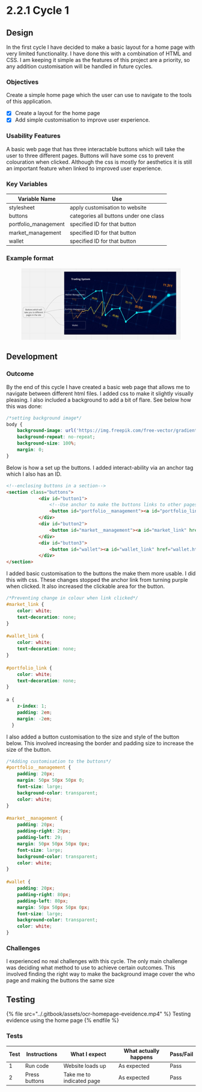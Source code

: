 # 2.2.1 Cycle 1

## Design

In the first cycle I have decided to make a basic layout for a home page with very limited functionality. I have done this with a combination of HTML and CSS. I am keeping it simple as the features of this project are a priority, so any addition customisation will be handled in future cycles.

### Objectives

Create a simple home page which the user can use to navigate to the tools of this application.

* [x] Create a layout for the home page
* [x] Add simple customisation to improve user experience.

### Usability Features

A basic web page that has three interactable buttons which will take the user to three different pages. Buttons will have some css to prevent colouration when clicked. Although the css is mostly for aesthetics it is still an important feature when linked to improved user experience.

### Key Variables

| Variable Name         | Use                                    |
| --------------------- | -------------------------------------- |
| stylesheet            | apply customisation to website         |
| buttons               | categories all buttons under one class |
| portfolio\_management | specified ID for that button           |
| market\_management    | specified ID for that button           |
| wallet                | specified ID for that button           |

### Example format

<figure><img src="../.gitbook/assets/image (4) (2).png" alt=""><figcaption></figcaption></figure>

## Development

### Outcome

By the end of this cycle I have created a basic web page that allows me to navigate between different html files. I added css to make it slightly visually pleasing. I also included a background to add a bit of flare. See below how this was done:

```css
/*setting background image*/
body {
    background-image: url('https://img.freepik.com/free-vector/gradient-stock-market-concept_23-2149166910.jpg?size=626&ext=jpg&ga=GA1.2.1453007049.1684830776&semt=ais');
    background-repeat: no-repeat;
    background-size: 100%;
    margin: 0;
}
```

Below is how a set up the buttons. I added interact-ability via an anchor tag which I also has an ID.

```html
<!--enclosing buttons in a section-->
<section class="buttons">
            <div id="button1">
                <!--Use anchor to make the buttons links to other pages--> 
                <button id="portfolio__management"><a id="portfolio_link" href="portfolio_management.html">Portfolio Management</a></button>    
            </div>
            <div id="button2">
                <button id="market__management"><a id="market_link" href="market_management.html">Market Management</a></button>  
            </div>
            <div id="button3">
                <button id="wallet"><a id="wallet_link" href="wallet.html">Wallet</a></button> 
            </div>
</section>
```

I added basic customisation to the buttons the make them more usable. I did this with css. These changes stopped the anchor link from turning purple when clicked. It also increased the clickable area for the button.

```css
/*Preventing change in colour when link clicked*/
#market_link {
    color: white;
    text-decoration: none;
}

#wallet_link {
    color: white;
    text-decoration: none;
}

#portfolio_link {
    color: white;
    text-decoration: none;
}

a {
    z-index: 1;
    padding: 2em;
    margin: -2em;
  }
```

I also added a button customisation to the size and style of the button below. This involved increasing the border and padding size to increase the size of the button.

```css
/*Adding customisation to the buttons*/
#portfolio__management {
    padding: 20px;
    margin: 50px 50px 50px 0;
    font-size: large;
    background-color: transparent;
    color: white;
}

#market__management {
    padding: 20px;
    padding-right: 29px;
    padding-left: 29;
    margin: 50px 50px 50px 0px;
    font-size: large;
    background-color: transparent;
    color: white;
}

#wallet {
    padding: 20px;
    padding-right: 80px;
    padding-left: 80px;
    margin: 50px 50px 50px 0px;
    font-size: large;
    background-color: transparent;
    color: white;
}
```

### Challenges

I experienced no real challenges with this cycle. The only main challenge was deciding what method to use to achieve certain outcomes. This involved finding the right way to make the background image cover the who page and making the buttons the same size

## Testing

{% file src="../.gitbook/assets/ocr-homepage-eveidence.mp4" %}
Testing evidence using the home page
{% endfile %}

### Tests

| Test | Instructions  | What I expect             | What actually happens | Pass/Fail |
| ---- | ------------- | ------------------------- | --------------------- | --------- |
| 1    | Run code      | Website loads up          | As expected           | Pass      |
| 2    | Press buttons | Take me to indicated page | As expected           | Pass      |
